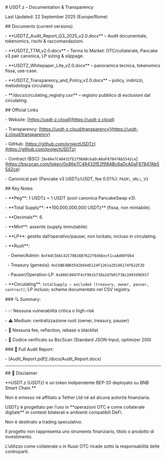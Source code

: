 \# USDT.z – Documentation \& Transparency



Last Updated: 22 September 2025 (Europe/Rome)



\## Documents (current versions)

\- \*\*USDTZ\_Audit\_Report\_Q3\_2025\_v2.0.docx\*\* – Audit documentale, tokenomics, rischi \& raccomandazioni.

\- \*\*USDTZ\_TTM\_v2.0.docx\*\* – Terms to Market: OTC/collaterale, Pancake v3 pair canonica, LP sizing \& slippage.

\- \*\*USDTZ\_Whitepaper\_Lite\_v2.0.docx\*\* – panoramica tecnica, tokenomics fissa, use-case.

\- \*\*USDTZ\_Transparency\_and\_Policy\_v2.0.docx\*\* – policy, indirizzi, metodologia circulating.

\- \*\*/docs/circulating\_registry.csv\*\* – registro pubblico di esclusioni dal circulating.



\## Official Links

\- Website: \[https://usdt-z.cloud](https://usdt-z.cloud)

\- Transparency: \[https://usdt-z.cloud/transparency](https://usdt-z.cloud/transparency)

\- GitHub: \[https://github.com/projectUSDTz](https://github.com/projectUSDTz)

\- Contract (BSC): \[`0x86e7C48432fE2f98ABc6aDcA0aF87847Ab5542ce`](https://bscscan.com/token/0x86e7C48432fE2f98ABc6aDcA0aF87847Ab5542ce)

\- Canonical pair (Pancake v3 USDTz/USDT, fee 0.01%): `PAIR\_URL\_V3`



\## Key Notes

\- \*\*Peg\*\*: 1 USDTz = 1 USDT (pool canonica PancakeSwap v3).

\- \*\*Total Supply\*\*: \*\*100,000,000,000 USDTz\*\* (fissa, non mintabile).

\- \*\*Decimals\*\*: 6.

\- \*\*Mint\*\*: assente (supply immutabile).

\- \*\*LP\*\*: gestito dall’operativo/pauser, non lockato, incluso in circulating.

\- \*\*Ruoli\*\*:

&nbsp; - Owner/Admin: `0xFA4C56bC42C78816B7622f8d4EecF1caAd89fDb4`

&nbsp; - Treasury (genesis): `0xC6BEdBB3542b044E124F1261e2D146174f622F2D`

&nbsp; - Pauser/Operativo-LP: `0x886C8047F4cF961b738a2d7b01f38c2A93d9E657`

\- \*\*Circulating\*\*: `totalSupply – excluded (treasury, owner, pauser, contract)`; LP incluso; schema documentato nel CSV registry.



\### 🔍 Summary:

\- ✅ Nessuna vulnerabilità critica o high-risk

\- ⚠️ Medium: centralizzazione ruoli (owner, treasury, pauser)

\- 🚫 Nessuna fee, reflection, rebase o blacklist

\- 📜 Codice verificato su BscScan (Standard JSON-Input, optimizer 200)



\### 📄 Full Audit Report:

\- \[Audit\_Report\.pdf](./docs/Audit\_Report\.docx)



---



\## 📌 Disclaimer



\*\*USDT.z (USDTz) è un token indipendente BEP-20 deployato su BNB Smart Chain.\*\*  

Non è emesso né affiliato a Tether Ltd né ad alcuna autorità finanziaria.



USDTz è progettato per l’uso in \*\*operazioni OTC e come collaterale digitale\*\* in contesti bilaterali e ambienti compatibili DeFi.  

Non è destinato a trading speculativo.



Il progetto non rappresenta uno strumento finanziario, titolo o prodotto di investimento.  

L’utilizzo come collaterale o in flussi OTC ricade sotto la responsabilità delle controparti.



